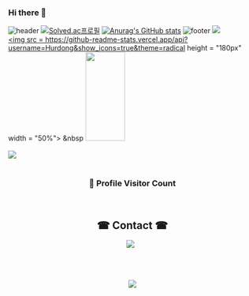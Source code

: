 ### Hi there 👋
![header](https://capsule-render.vercel.app/api?color=gradient&customColorList=0,2,2,5,30)
[![Solved.ac프로필](http://mazassumnida.wtf/api/v2/generate_badge?boj=gjehdals456)](https://solved.ac/gjehdals456)
[![Anurag's GitHub stats](https://github-readme-stats.vercel.app/api?username=Hurdong)](https://github.com/anuraghazra/github-readme-stats)
![footer](https://capsule-render.vercel.app/api?section=footer)
<img src="https://user-images.githubusercontent.com/73097560/115834477-dbab4500-a447-11eb-908a-139a6edaec5c.gif"> 
<br>
<a href="#">
<img src = https://github-readme-stats.vercel.app/api?username=Hurdong&show_icons=true&theme=radical height = "180px" width = "50%"> &nbsp
</a>
<a href="#">
  <img src="https://github-readme-stats.vercel.app/api/top-langs/?username=Hurdong&theme=react&exclude_repo=Jagi,assignment&layout=compact" height="180px" width = "40%">
</a>
<br/>
<br>
<img src="https://user-images.githubusercontent.com/73097560/115834477-dbab4500-a447-11eb-908a-139a6edaec5c.gif"> 
<br>
<br>
<div align=center>
  <h3><b>📍 Profile Visitor Count</b></h3>
</div><br>
<h2 align="center"><b> ☎ Contact ☎ </b></h2>
<p align="center">
  <a href="mailto:gjehdals456@gmail.com"><img src="https://img.shields.io/badge/Gmail-d14836?style=flat-square&logo=Gmail&logoColor=white&link=viliketh1s98@naver.com"/></a>&nbsp&nbsp
   </p>
<br/>
<br>
 
<!-- retro visitor counter -->  
<p align="center" >   
  <img src="https://profile-counter.glitch.me/clm-bonny/count.svg" />  
</p>
<!--
**HurDong/Hurdong** is a ✨ _special_ ✨ repository because its `README.md` (this file) appears on your GitHub profile.

Here are some ideas to get you started:

- 🔭 I’m currently working on ...
- 🌱 I’m currently learning ...
- 👯 I’m looking to collaborate on ...
- 🤔 I’m looking for help with ...
- 💬 Ask me about ...
- 📫 How to reach me: ...
- 😄 Pronouns: ...
- ⚡ Fun fact: ...

-->
